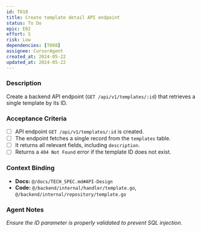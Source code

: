 ```yaml
---
id: T010
title: Create template detail API endpoint
status: To Do
epic: E02
effort: S
risk: Low
dependencies: [T008]
assignee: CursorAgent
created_at: 2024-05-22
updated_at: 2024-05-22
---
```


### Description

Create a backend API endpoint (`GET /api/v1/templates/:id`) that retrieves a single template by its ID.

### Acceptance Criteria

- [ ] API endpoint `GET /api/v1/templates/:id` is created.
- [ ] The endpoint fetches a single record from the `templates` table.
- [ ] It returns all relevant fields, including `description`.
- [ ] Returns a `404 Not Found` error if the template ID does not exist.

### Context Binding

- **Docs:** `@/docs/TECH_SPEC.md#API-Design`
- **Code:** `@/backend/internal/handler/template.go`, `@/backend/internal/repository/template.go`

### Agent Notes

*Ensure the ID parameter is properly validated to prevent SQL injection.* 